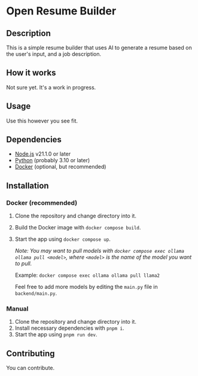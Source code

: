 # Open Resume Builder

## Description

This is a simple resume builder that uses AI to generate a resume based on the user's input, and a job description.

## How it works

Not sure yet. It's a work in progress.

## Usage

Use this however you see fit.

## Dependencies

- [Node.js](https://nodejs.org/en) v21.1.0 or later
- [Python](https://www.python.org/) (probably 3.10 or later)
- [Docker](https://www.docker.com/) (optional, but recommended)

## Installation

### Docker (recommended)

1. Clone the repository and change directory into it.
2. Build the Docker image with `docker compose build`.
3. Start the app using `docker compose up`.

    *Note: You may want to pull models with `docker compose exec ollama ollama pull <model>`, where `<model>` is the name of the model you want to pull.*

    Example: `docker compose exec ollama ollama pull llama2`

    Feel free to add more models by editing the `main.py` file in `backend/main.py`.

### Manual

1. Clone the repository and change directory into it.
2. Install necessary dependencies with `pnpm i`.
3. Start the app using `pnpm run dev`.

## Contributing

You can contribute.
